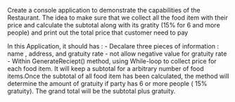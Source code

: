 ﻿Create a console application to demonstrate the capabilities of the Restaurant. The idea to make sure that we collect all the food item with their price and calculate the subtotal
along with its gratity (15% for 6 and more people) and print out the total price that customer need to pay

In this Application, it should has :
	- Decalare three pieces of information : name , address, and gratuity rate
	- not allow negative value for gratuity rate
	- Within GenerateReciept() method, using While-loop to collect price for each food item. It will keep a subtotal for a
	  arbitrary number of food items.Once the subtotal of all food item has been calculated, the method will determine the amount
	  of gratuity if party has 6 or more people ( 15% gratuity). The grand total will be the subtotal plus gratuity. 
	  